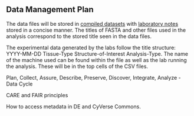 ## Data Management Plan <br>
The data files will be stored in [compiled datasets](https://github.com/kfreij95/Group-A-Capstone-I/tree/main/Data-Files) with [laboratory notes]() stored in a concise manner. The titles of FASTA and other files used in the analysis correspond to the stored title seen in the data files. 

The experimental data generated by the labs follow the title structure: YYYY-MM-DD Tissue-Type Structure-of-Interest Analysis-Type. The name of the machine used can be found within the file as well as the lab running the analysis. These will be in the top cells of the CSV files.

Plan, Collect, Assure, Describe, Preserve, Discover, Integrate, Analyze - Data Cycle

CARE and FAIR principles

How to access metadata in DE and CyVerse Commons.

